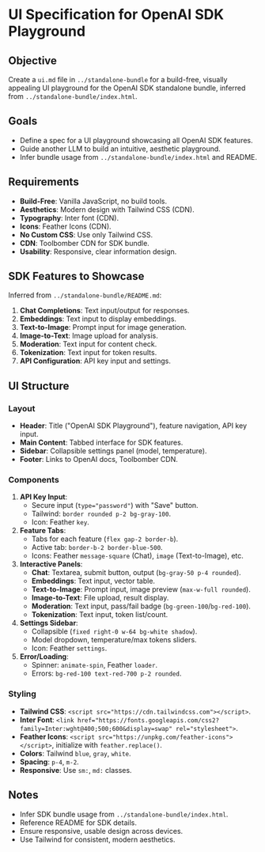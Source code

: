 # UI Specification for OpenAI SDK Playground

## Objective

Create a `ui.md` file in `../standalone-bundle` for a build-free, visually
appealing UI playground for the OpenAI SDK standalone bundle, inferred from
`../standalone-bundle/index.html`.

## Goals

- Define a spec for a UI playground showcasing all OpenAI SDK features.
- Guide another LLM to build an intuitive, aesthetic playground.
- Infer bundle usage from `../standalone-bundle/index.html` and README.

## Requirements

- **Build-Free**: Vanilla JavaScript, no build tools.
- **Aesthetics**: Modern design with Tailwind CSS (CDN).
- **Typography**: Inter font (CDN).
- **Icons**: Feather Icons (CDN).
- **No Custom CSS**: Use only Tailwind CSS.
- **CDN**: Toolbomber CDN for SDK bundle.
- **Usability**: Responsive, clear information design.

## SDK Features to Showcase

Inferred from `../standalone-bundle/README.md`:

1. **Chat Completions**: Text input/output for responses.
2. **Embeddings**: Text input to display embeddings.
3. **Text-to-Image**: Prompt input for image generation.
4. **Image-to-Text**: Image upload for analysis.
5. **Moderation**: Text input for content check.
6. **Tokenization**: Text input for token results.
7. **API Configuration**: API key input and settings.

## UI Structure

### Layout

- **Header**: Title ("OpenAI SDK Playground"), feature navigation, API key
  input.
- **Main Content**: Tabbed interface for SDK features.
- **Sidebar**: Collapsible settings panel (model, temperature).
- **Footer**: Links to OpenAI docs, Toolbomber CDN.

### Components

1. **API Key Input**:
   - Secure input (`type="password"`) with "Save" button.
   - Tailwind: `border rounded p-2 bg-gray-100`.
   - Icon: Feather `key`.
2. **Feature Tabs**:
   - Tabs for each feature (`flex gap-2 border-b`).
   - Active tab: `border-b-2 border-blue-500`.
   - Icons: Feather `message-square` (Chat), `image` (Text-to-Image), etc.
3. **Interactive Panels**:
   - **Chat**: Textarea, submit button, output (`bg-gray-50 p-4 rounded`).
   - **Embeddings**: Text input, vector table.
   - **Text-to-Image**: Prompt input, image preview (`max-w-full rounded`).
   - **Image-to-Text**: File upload, result display.
   - **Moderation**: Text input, pass/fail badge (`bg-green-100`/`bg-red-100`).
   - **Tokenization**: Text input, token list/count.
4. **Settings Sidebar**:
   - Collapsible (`fixed right-0 w-64 bg-white shadow`).
   - Model dropdown, temperature/max tokens sliders.
   - Icon: Feather `settings`.
5. **Error/Loading**:
   - Spinner: `animate-spin`, Feather `loader`.
   - Errors: `bg-red-100 text-red-700 p-2 rounded`.

### Styling

- **Tailwind CSS**: `<script src="https://cdn.tailwindcss.com"></script>`.
- **Inter Font**:
  `<link href="https://fonts.googleapis.com/css2?family=Inter:wght@400;500;600&display=swap" rel="stylesheet">`.
- **Feather Icons**: `<script src="https://unpkg.com/feather-icons"></script>`,
  initialize with `feather.replace()`.
- **Colors**: Tailwind `blue`, `gray`, `white`.
- **Spacing**: `p-4`, `m-2`.
- **Responsive**: Use `sm:`, `md:` classes.

## Notes

- Infer SDK bundle usage from `../standalone-bundle/index.html`.
- Reference README for SDK details.
- Ensure responsive, usable design across devices.
- Use Tailwind for consistent, modern aesthetics.
